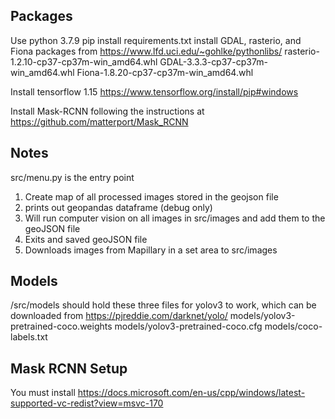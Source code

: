 ## Packages
Use python 3.7.9
pip install requirements.txt
install GDAL, rasterio, and Fiona packages from https://www.lfd.uci.edu/~gohlke/pythonlibs/
rasterio-1.2.10-cp37-cp37m-win_amd64.whl
GDAL-3.3.3-cp37-cp37m-win_amd64.whl
Fiona-1.8.20-cp37-cp37m-win_amd64.whl

Install tensorflow 1.15
https://www.tensorflow.org/install/pip#windows

Install Mask-RCNN following the instructions at https://github.com/matterport/Mask_RCNN



## Notes
src/menu.py is the entry point

1. Create map of all processed images stored in the geojson file
2. prints out geopandas dataframe (debug only)
3. Will run computer vision on all images in src/images and add them to the geoJSON file
4. Exits and saved geoJSON file
5. Downloads images from Mapillary in a set area to src/images

## Models
/src/models should hold these three files for yolov3 to work, which can be downloaded from https://pjreddie.com/darknet/yolo/
models/yolov3-pretrained-coco.weights
models/yolov3-pretrained-coco.cfg
models/coco-labels.txt
## Mask RCNN Setup
You must install
https://docs.microsoft.com/en-us/cpp/windows/latest-supported-vc-redist?view=msvc-170
